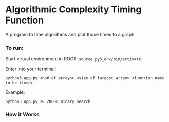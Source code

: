 # Algorithmic Complexity Timing Function

A program to time algorithms and plot those times to a graph.

### To run:

Start virtual environment in ROOT:
```source py3_env/bin/activate```

Enter into your terminal: 

``` python3 app.py <no# of arrays> <size of largest array> <function_name to be timed> ```

Example:

```python3 app.py 20 20000 binary_search```

### How it Works

